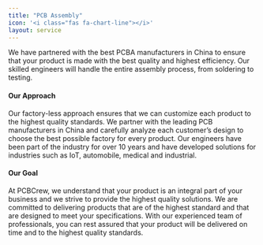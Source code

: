 ```yaml
---
title: "PCB Assembly"
icon: '<i class="fas fa-chart-line"></i>'
layout: service
---
```


<p>We have partnered with the best PCBA manufacturers in China to ensure that your product is made with the best quality and highest efficiency. Our skilled engineers will handle the entire assembly process, from soldering to testing.</p>

<h4 class="py-2">Our Approach</h4>

<p>Our factory-less approach ensures that we can customize each product to the highest quality standards. We partner with the leading PCB manufacturers in China and carefully analyze each customer’s design to choose the best possible factory for every product. Our engineers have been part of the industry for over 10 years and have developed solutions for industries such as IoT, automobile, medical and industrial.</p>

<h4 class="py-2">Our Goal</h4>

<p>At PCBCrew, we understand that your product is an integral part of your business and we strive to provide the highest quality solutions. We are committed to delivering products that are of the highest standard and that are designed to meet your specifications. With our experienced team of professionals, you can rest assured that your product will be delivered on time and to the highest quality standards.</p>
